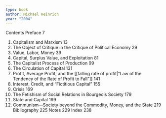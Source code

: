 ```yaml
---
type: book
author: Michael Heinrich
year: "2004"
---
```

Contents Preface 7 
1. Capitalism and Marxism 13 
2. The Object of Critique in the Critique of Political Economy 29 
3. Value, Labor, Money 39 
4. Capital, Surplus Value, and Exploitation 81 
5. The Capitalist Process of Production 99 
6. The Circulation of Capital  131 
7. Profit, Average Profit, and the [[falling rate of profit|“Law of the Tendency of the Rate of Profit to Fall”]] 141 
8. Interest, Credit, and “Fictitious Capital” 155 
9. Crisis 169 
10. The Fetishism of Social Relations in Bourgeois Society 179 
11. State and Capital 199 
12. Communism—Society beyond the Commodity, Money, and the State 219 
Bibliography 225 
Notes 229
Index 238
